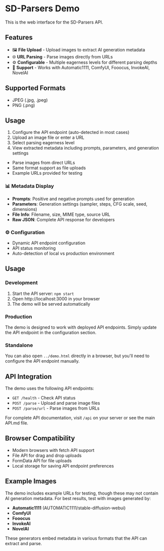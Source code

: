 # SD-Parsers Demo

This is the web interface for the SD-Parsers API.

## Features

- 🖼️ **File Upload** - Upload images to extract AI generation metadata
- 🌐 **URL Parsing** - Parse images directly from URLs
- ⚙️ **Configurable** - Multiple eagerness levels for different parsing depths
- 🎯 **Support** - Works with Automatic1111, ComfyUI, Fooocus, InvokeAI, NovelAI

## Supported Formats

- JPEG (.jpg, .jpeg)
- PNG (.png)

## Usage

1. Configure the API endpoint (auto-detected in most cases)
2. Upload an image file or enter a URL
3. Select parsing eagerness level
4. View extracted metadata including prompts, parameters, and generation settings
- Parse images from direct URLs
- Same format support as file uploads
- Example URLs provided for testing

### 📊 Metadata Display
- **Prompts**: Positive and negative prompts used for generation
- **Parameters**: Generation settings (sampler, steps, CFG scale, seed, dimensions)
- **File Info**: Filename, size, MIME type, source URL
- **Raw JSON**: Complete API response for developers

### ⚙️ Configuration
- Dynamic API endpoint configuration
- API status monitoring
- Auto-detection of local vs production environment

## Usage

### Development
1. Start the API server: `npm start`
2. Open http://localhost:3000 in your browser
3. The demo will be served automatically

### Production
The demo is designed to work with deployed API endpoints. Simply update the API endpoint in the configuration section.

### Standalone
You can also open `../demo.html` directly in a browser, but you'll need to configure the API endpoint manually.

## API Integration

The demo uses the following API endpoints:

- `GET /health` - Check API status
- `POST /parse` - Upload and parse image files
- `POST /parse/url` - Parse images from URLs

For complete API documentation, visit `/api` on your server or see the main API.md file.

## Browser Compatibility

- Modern browsers with fetch API support
- File API for drag and drop uploads
- FormData API for file uploads
- Local storage for saving API endpoint preferences

## Example Images

The demo includes example URLs for testing, though these may not contain AI generation metadata. For best results, test with images generated by:

- **Automatic1111** (AUTOMATIC1111/stable-diffusion-webui)
- **ComfyUI** 
- **Fooocus**
- **InvokeAI**
- **NovelAI**

These generators embed metadata in various formats that the API can extract and parse.
